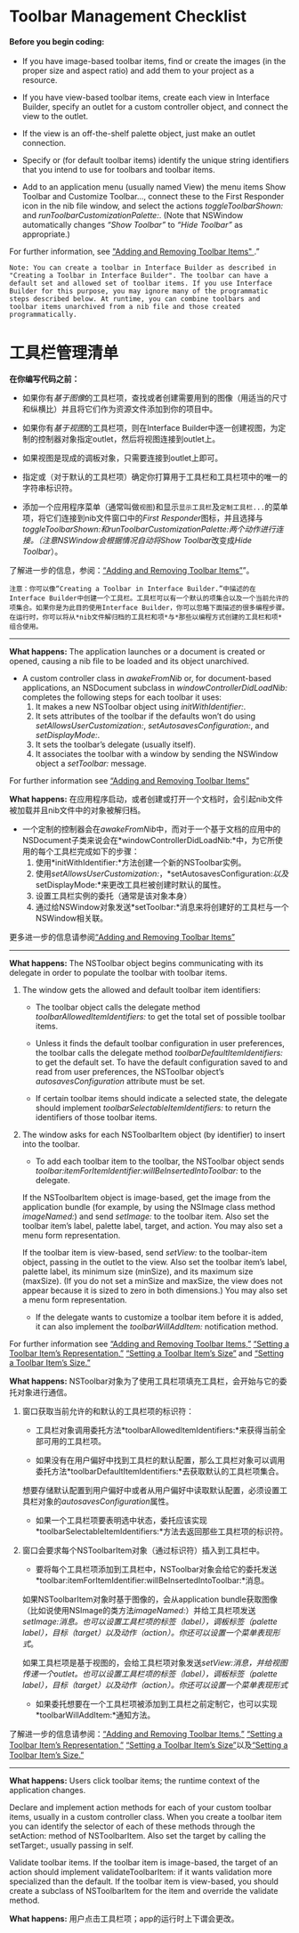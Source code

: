 # Toolbar Management Checklist

#### Before you begin coding:

* If you have image-based toolbar items, find or create the images (in the proper size and aspect ratio) and add them to your project as a resource.

* If you have view-based toolbar items, create each view in Interface Builder, specify an outlet for a custom controller object, and connect the view to the outlet.

* If the view is an off-the-shelf palette object, just make an outlet connection.

* Specify or (for default toolbar items) identify the unique string identifiers that you intend to use for toolbars and toolbar items.

* Add to an application menu (usually named View) the menu items Show Toolbar and Customize Toolbar..., connect these to the First Responder icon in the nib file window, and select the actions *toggleToolbarShown:* and *runToolbarCustomizationPalette:*. (Note that NSWindow automatically changes *“Show Toolbar”* to *“Hide Toolbar”* as appropriate.)

For further information, see [ "Adding and Removing Toolbar Items" ](https://developer.apple.com/library/mac/documentation/Cocoa/Conceptual/Toolbars/Tasks/AddRemoveToolbarItems.html#//apple_ref/doc/uid/20000755-BBCGJCDJ).”

```
Note: You can create a toolbar in Interface Builder as described in "Creating a Toolbar in Interface Builder". The toolbar can have a default set and allowed set of toolbar items. If you use Interface Builder for this purpose, you may ignore many of the programmatic steps described below. At runtime, you can combine toolbars and toolbar items unarchived from a nib file and those created programmatically.
```

# 工具栏管理清单

**在你编写代码之前：**

* 如果你有*基于图像*的工具栏项，查找或者创建需要用到的图像（用适当的尺寸和纵横比）并且将它们作为资源文件添加到你的项目中。

* 如果你有*基于视图*的工具栏项，则在Interface Builder中逐一创建视图，为定制的控制器对象指定outlet，然后将视图连接到outlet上。

* 如果视图是现成的调板对象，只需要连接到outlet上即可。

* 指定或（对于默认的工具栏项）确定你打算用于工具栏和工具栏项中的唯一的字符串标识符。

* 添加一个应用程序菜单（通常叫做`视图`)和显示`显示工具栏`及`定制工具栏...`的菜单项，将它们连接到nib文件窗口中的*First Responder*图标，并且选择与*toggleToolbarShown:*和*runToolbarCustomizationPalette:*两个动作进行连接。（注意NSWindow会根据情况自动将*Show Toolbar*改变成*Hide Toolbar*）。

了解进一步的信息，参阅：[“Adding and Removing Toolbar Items”](https://developer.apple.com/library/mac/documentation/Cocoa/Conceptual/Toolbars/Tasks/AddRemoveToolbarItems.html#//apple_ref/doc/uid/20000755-BBCGJCDJ)”。

```
注意：你可以像“Creating a Toolbar in Interface Builder.”中描述的在Interface Builder中创建一个工具栏。工具栏可以有一个默认的项集合以及一个当前允许的项集合。如果你是为此目的使用Interface Builder，你可以忽略下面描述的很多编程步骤。在运行时，你可以将从*nib文件解归档的工具栏和项*与*那些以编程方式创建的工具栏和项* 组合使用。
```

-----------

**What happens:** The application launches or a document is created or opened, causing a nib file to be loaded and its object unarchived.

* A custom controller class in *awakeFromNib* or, for document-based applications, an NSDocument subclass in *windowControllerDidLoadNib:* completes the following steps for each toolbar it uses:
    1. It makes a new NSToolbar object using *initWithIdentifier:*.
    2. It sets attributes of the toolbar if the defaults won’t do using *setAllowsUserCustomization:*, *setAutosavesConfiguration:*, and
    *setDisplayMode:*.
    3. It sets the toolbar’s delegate (usually itself).
    4. It associates the toolbar with a window by sending the NSWindow object a *setToolbar:* message.
    
For further information see [“Adding and Removing Toolbar Items” ](https://developer.apple.com/library/mac/documentation/Cocoa/Conceptual/Toolbars/Tasks/AddRemoveToolbarItems.html#//apple_ref/doc/uid/20000755-BBCGJCDJ)

**What happens:** 在应用程序启动，或者创建或打开一个文档时，会引起nib文件被加载并且nib文件中的对象被解归档。

* 一个定制的控制器会在*awakeFromNib*中，而对于一个基于文档的应用中的NSDocument子类来说会在*windowControllerDidLoadNib:*中，为它所使用的每个工具栏完成如下的步骤：
    1. 使用*initWithIdentifier:*方法创建一个新的NSToolbar实例。
    2. 使用*setAllowsUserCustomization:*，*setAutosavesConfiguration:*以及*setDisplayMode:*来更改工具栏被创建时默认的属性。
    3. 设置工具栏实例的委托（通常是该对象本身）
    4. 通过给NSWindow对象发送*setToolbar:*消息来将创建好的工具栏与一个NSWindow相关联。
    
更多进一步的信息请参阅[“Adding and Removing Toolbar Items”](https://developer.apple.com/library/mac/documentation/Cocoa/Conceptual/Toolbars/Tasks/AddRemoveToolbarItems.html#//apple_ref/doc/uid/20000755-BBCGJCDJ)

-----------

**What happens:** The NSToolbar object begins communicating with its delegate in order to populate the toolbar with toolbar items.

1. The window gets the allowed and default toolbar item identifiers:
    * The toolbar object calls the delegate method *toolbarAllowedItemIdentifiers:* to get the total set of possible toolbar items.
    
    * Unless it finds the default toolbar configuration in user preferences, the toolbar calls the delegate method *toolbarDefaultItemIdentifiers:* to get the default set.
    To have the default configuration saved to and read from user preferences, the NSToolbar object’s *autosavesConfiguration* attribute must be set.

    * If certain toolbar items should indicate a selected state, the delegate should implement *toolbarSelectableItemIdentifiers:* to return the identifiers of those toolbar items.
    
2. The window asks for each NSToolbarItem object (by identifier) to insert into the toolbar.

    * To add each toolbar item to the toolbar, the NSToolbar object sends *toolbar:itemForItemIdentifier:willBeInsertedIntoToolbar:* to the delegate.
    
    If the NSToolbarItem object is image-based, get the image from the application bundle (for example, by using the NSImage class method *imageNamed:*) and send
    *setImage:* to the toolbar item. Also set the toolbar item’s label, palette label, target, and action. You may also set a menu form representation.
    
    If the toolbar item is view-based, send *setView:* to the toolbar-item object, passing in the outlet to the view. Also set the toolbar item’s label, palette label,
    its minimum size (minSize), and its maximum size (maxSize). (If you do not set a minSize and maxSize, the view does not appear because it is sized to zero in both
    dimensions.) You may also set a menu form representation.

    * If the delegate wants to customize a toolbar item before it is added, it can also implement the *toolbarWillAddItem:* notification method.

For further information see [“Adding and Removing Toolbar Items,”](https://developer.apple.com/library/mac/documentation/Cocoa/Conceptual/Toolbars/Tasks/AddRemoveToolbarItems.html#//apple_ref/doc/uid/20000755-BBCGJCDJ ) [“Setting a Toolbar Item’s Representation,”](https://developer.apple.com/library/mac/documentation/Cocoa/Conceptual/Toolbars/Tasks/SettingTBItemRep.html#//apple_ref/doc/uid/20000722-BBCGFFHE) [“Setting a Toolbar Item’s Size”](https://developer.apple.com/library/mac/documentation/Cocoa/Conceptual/Toolbars/Tasks/SettingTBItemSize.html#//apple_ref/doc/uid/20000754-BAJEFGAB) and [“Setting a Toolbar Item’s Size.”](https://developer.apple.com/library/mac/documentation/Cocoa/Conceptual/Toolbars/Tasks/SettingTBItemSize.html#//apple_ref/doc/uid/20000754-BAJEFGAB)

**What happens:** NSToolbar对象为了使用工具栏项填充工具栏，会开始与它的委托对象进行通信。

1. 窗口获取当前允许的和默认的工具栏项的标识符：
    * 工具栏对象调用委托方法*toolbarAllowedItemIdentifiers:*来获得当前全部可用的工具栏项。
    
    * 如果没有在用户偏好中找到工具栏的默认配置，那么工具栏对象可以调用委托方法*toolbarDefaultItemIdentifiers:*去获取默认的工具栏项集合。
    
    想要存储默认配置到用户偏好中或者从用户偏好中读取默认配置，必须设置工具栏对象的*autosavesConfiguration*属性。
    
    * 如果一个工具栏项要表明选中状态，委托应该实现*toolbarSelectableItemIdentifiers:*方法去返回那些工具栏项的标识符。
    
2. 窗口会要求每个NSToolbarItem对象（通过标识符）插入到工具栏中。
    * 要将每个工具栏项添加到工具栏中，NSToolbar对象会给它的委托发送*toolbar:itemForItemIdentifier:willBeInsertedIntoToolbar:*消息。
    
    如果NSToolbarItem对象时基于图像的，会从application bundle获取图像（比如说使用NSImage的类方法*imageNamed:*）并给工具栏项发送*setImage:*消息。也可以设置工具栏项的标签（label），调板标签（palette label），目标（target）以及动作（action）。你还可以设置一个*菜单表现形式*。
    
    如果工具栏项是基于视图的，会给工具栏项对象发送*setView:*消息，并给视图传递一个outlet。也可以设置工具栏项的标签（label），调板标签（palette label），目标（target）以及动作（action）。你还可以设置一个*菜单表现形式*
    
    * 如果委托想要在一个工具栏项被添加到工具栏之前定制它，也可以实现*toolbarWillAddItem:*通知方法。

了解进一步的信息请参阅：[“Adding and Removing Toolbar Items,”](https://developer.apple.com/library/mac/documentation/Cocoa/Conceptual/Toolbars/Tasks/AddRemoveToolbarItems.html#//apple_ref/doc/uid/20000755-BBCGJCDJ ) [“Setting a Toolbar Item’s Representation,”](https://developer.apple.com/library/mac/documentation/Cocoa/Conceptual/Toolbars/Tasks/SettingTBItemRep.html#//apple_ref/doc/uid/20000722-BBCGFFHE) [“Setting a Toolbar Item’s Size”](https://developer.apple.com/library/mac/documentation/Cocoa/Conceptual/Toolbars/Tasks/SettingTBItemSize.html#//apple_ref/doc/uid/20000754-BAJEFGAB)以及[“Setting a Toolbar Item’s Size.”](https://developer.apple.com/library/mac/documentation/Cocoa/Conceptual/Toolbars/Tasks/SettingTBItemSize.html#//apple_ref/doc/uid/20000754-BAJEFGAB)    

--------------

**What happens:** Users click toolbar items; the runtime context of the application changes.

Declare and implement action methods for each of your custom toolbar items, usually in a custom controller class.
When you create a toolbar item you can identify the selector of each of these methods through the setAction: method of NSToolbarItem. Also set the target by calling the setTarget:, usually passing in self.

Validate toolbar items.
If the toolbar item is image-based, the target of an action should implement validateToolbarItem: if it wants validation more specialized than the default. If the toolbar item is view-based, you should create a subclass of NSToolbarItem for the item and override the validate method.

**What happens:** 用户点击工具栏项；app的运行时上下谓会更改。













